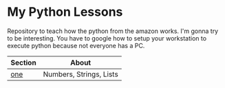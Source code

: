 # My Python Lessons

Repository to teach how the python from the amazon works. I'm gonna try to be interesting. You have to google how to setup your workstation to execute python because not everyone has a PC.

| Section | About |
| ------- | ----- |
| [one](/01) | Numbers, Strings, Lists |
